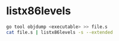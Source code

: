 # listx86levels

```bash
go tool objdump <executable> >> file.s
cat file.s | listx86levels -s --extended
```

